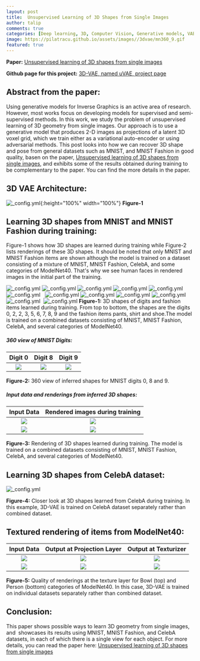 ```yaml
---
layout: post
title:  Unsupervised Learning of 3D Shapes from Single Images
author: talip
comments: true
categories: [Deep learning, 3D, Computer Vision, Generative models, VAE ]
image: https://pilatracu.github.io/assets/images//3dvae/mn360_9.gif
featured: true
---
```


**Paper:** [Unsupervised learning of 3D shapes from single images](https://arxiv.org/abs/1911.07937 "Unsupervised learning of 3D shapes from single images")

**Github page for this project:**  [3D-VAE, named uVAE, project page](https://github.com/pilatracu/uVAE "3D-VAE, named uVAE, project page")   

## Abstract from the paper:
Using generative models for Inverse Graphics is an active area of research. However, most works focus on developing models for supervised and semi-supervised methods. In this work, we study the problem of unsupervised learning of 3D geometry from single images. Our approach is to use a generative model that produces 2-D images as projections of a latent 3D voxel grid, which we train either as a variational auto-encoder or using adversarial methods. This post looks into how we can recover 3D shape and pose from general datasets such as MNIST, and MNIST Fashion in good quality, basen on the paper, [Unsupervised learning of 3D shapes from single images](https://arxiv.org/abs/1911.07937 "Unsupervised learning of 3D shapes from single images"), and exhibits some of the results obtained during training to be complementary to the paper. You can find the more details in the paper.


## 3D VAE Architecture:
![_config.yml](/assets/images/3dvae/3dvae_architecture.png){:height="100%" width="100%"}
**Figure-1**


## Learning 3D shapes from MNIST and MNIST Fashion during training:

Figure-1 shows how 3D shapes are learned during training while Figure-2 lists renderings of these 3D shapes. It should be noted that only MNIST and MNIST Fashion items are shown although the model is trained on a dataset consisting of a mixture of MNIST, MNIST Fashion, CelebA, and some categories of ModelNet40. That's why we see human faces in rendered images in the initial part of the training.


![_config.yml](/assets/images/3dvae/mn_0.gif)
![_config.yml](/assets/images/3dvae/mn_2.gif)
![_config.yml](/assets/images/3dvae/mn_2_v2.gif)
![_config.yml](/assets/images/3dvae/mn_3.gif)
![_config.yml](/assets/images/3dvae/mn_5.gif)  
![_config.yml](/assets/images/3dvae/mn_6.gif)  
![_config.yml](/assets/images/3dvae/mn_7.gif)
![_config.yml](/assets/images/3dvae/mn_8.gif)
![_config.yml](/assets/images/3dvae/mn_9.gif)
![_config.yml](/assets/images/3dvae/mf_pants.gif)
![_config.yml](/assets/images/3dvae/mf_shirt.gif) 
![_config.yml](/assets/images/3dvae/mf_shoe.gif)
**Figure-1:** 3D shapes of digits and fashion items learned during training. From top to bottom, the shapes are the digits 0, 2, 2, 3, 5, 6, 7, 8, 9 and the fashion items pants, shirt and shoe.The model is trained on a combined datasets consisting of MNIST, MNIST Fashion, CelebA, and several categories of ModelNet40.




##### 360 view of MNIST Digits:

|Digit 0| Digit 8 | Digit 9 |
|:----------------------:|:--------------------------------:|:--------------------------------:|
| ![](/assets/images/3dvae/mn360_0.gif)| ![](/assets/images/3dvae/mn360_8.gif) |![](/assets/images/3dvae/mn360_9.gif) |

**Figure-2:** 360 view of inferred shapes for MNIST digits 0, 8 and 9.




##### Input data and renderings from inferred 3D shapes:

|Input Data|Rendered images during training|
|:----------------------:|:--------------------------------:|
| ![](/assets/images/3dvae/sanity_chairs_2900.png) | ![](/assets/images/3dvae/grid_recon.gif) |
| ![](/assets/images/3dvae/sanity_chairs_4880.png) | ![](/assets/images/3dvae/gridWithCeleb_recon.gif) |

**Figure-3:** Rendering of 3D shapes learned during training. The model is trained on a combined datasets consisting of MNIST, MNIST Fashion, CelebA, and several categories of ModelNet40.



## Learning 3D shapes from CelebA dataset:

![_config.yml](/assets/images/3dvae/celebA_samples/A_celeb_samples.png)

**Figure-4:** Closer look at 3D shapes learned from CelebA during training. In this example, 3D-VAE is trained on CelebA dataset separately rather than combined dataset.



## Textured rendering of items from ModelNet40:

|Input Data| Output at Projection Layer| Output at Texturizer|
|:----------------------:|:--------------------------------:|:--------------------------------:|
| ![](/assets/images/3dvae/bo28_150_sanity_chairs.png)| ![](/assets/images/3dvae/bo28_150.png) | ![](/assets/images/3dvae/bo28_150_textured.png) |
| ![](/assets/images/3dvae/pe28_240_sanity_chairs.png)| ![](/assets/images/3dvae/pe28_240.png) | ![](/assets/images/3dvae/pe28_240_textured.png) |

**Figure-5:** Quality of renderings at the texture layer for Bowl (top) and Person (bottom) categories of ModelNet40. In this case, 3D-VAE is trained on individual datasets separately rather than combined dataset.



## Conclusion:
This paper shows possible ways to learn 3D geometry from single images, and  showcases its results using MNIST, MNIST Fashion, and CelebA datasets, in each of which there is a single view for each object. For more details, you can read the paper here: [Unsupervised learning of 3D shapes from single images](https://arxiv.org/abs/1911.07937 "Unsupervised learning of 3D shapes from single images")    
